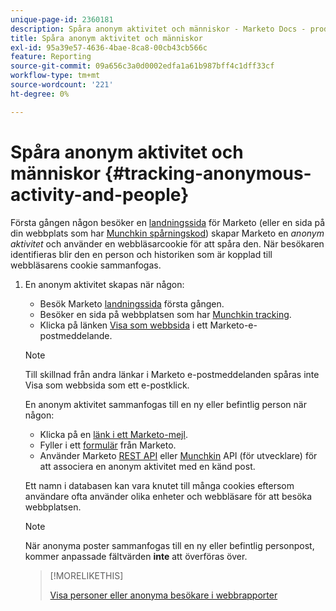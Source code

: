 ```yaml
---
unique-page-id: 2360181
description: Spåra anonym aktivitet och människor - Marketo Docs - produktdokumentation
title: Spåra anonym aktivitet och människor
exl-id: 95a39e57-4636-4bae-8ca8-00cb43cb566c
feature: Reporting
source-git-commit: 09a656c3a0d0002edfa1a61b987bff4c1dff33cf
workflow-type: tm+mt
source-wordcount: '221'
ht-degree: 0%

---
```


# Spåra anonym aktivitet och människor {#tracking-anonymous-activity-and-people}

Första gången någon besöker en [landningssida](/help/marketo/product-docs/demand-generation/landing-pages/free-form-landing-pages/create-a-free-form-landing-page.md) för Marketo (eller en sida på din webbplats som har [Munchkin spårningskod](/help/marketo/product-docs/administration/additional-integrations/add-munchkin-tracking-code-to-your-website.md)) skapar Marketo en _anonym aktivitet_ och använder en webbläsarcookie för att spåra den. När besökaren identifieras blir den en person och historiken som är kopplad till webbläsarens cookie sammanfogas.

1. En anonym aktivitet skapas när någon:

   * Besök Marketo [landningssida](/help/marketo/product-docs/demand-generation/landing-pages/free-form-landing-pages/create-a-free-form-landing-page.md) första gången.
   * Besöker en sida på webbplatsen som har [Munchkin tracking](/help/marketo/product-docs/administration/additional-integrations/add-munchkin-tracking-code-to-your-website.md).
   * Klicka på länken [Visa som webbsida](/help/marketo/product-docs/email-marketing/general/functions-in-the-editor/add-a-view-as-web-page-link-to-an-email.md) i ett Marketo-e-postmeddelande.

   >[!NOTE]
   >
   >Till skillnad från andra länkar i Marketo e-postmeddelanden spåras inte Visa som webbsida som ett e-postklick.

   En anonym aktivitet sammanfogas till en ny eller befintlig person när någon:

   * Klicka på en [länk i ett Marketo-mejl](/help/marketo/product-docs/email-marketing/general/using-tokens/add-tokens-to-an-email-link.md).
   * Fyller i ett [formulär](/help/marketo/product-docs/demand-generation/forms/creating-a-form/create-a-form.md) från Marketo.
   * Använder Marketo [REST API](https://experienceleague.adobe.com/sv/docs/marketo-developer/marketo/rest/lead-database/leads) eller [Munchkin](https://experienceleague.adobe.com/sv/docs/marketo-developer/marketo/javascriptapi/leadtracking/lead-tracking) API (för utvecklare) för att associera en anonym aktivitet med en känd post.

   Ett namn i databasen kan vara knutet till många cookies eftersom användare ofta använder olika enheter och webbläsare för att besöka webbplatsen.

   >[!NOTE]
   >
   >När anonyma poster sammanfogas till en ny eller befintlig personpost, kommer anpassade fältvärden **inte** att överföras över.

   >[!MORELIKETHIS]
   >
   >[Visa personer eller anonyma besökare i webbrapporter](/help/marketo/product-docs/reporting/basic-reporting/report-activity/display-people-or-anonymous-visitors-in-web-reports.md)
